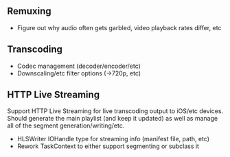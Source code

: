 ## Remuxing

* Figure out why audio often gets garbled, video playback rates differ, etc

## Transcoding

* Codec management (decoder/encoder/etc)
* Downscaling/etc filter options (->720p, etc)

## HTTP Live Streaming

Support HTTP Live Streaming for live transcoding output to iOS/etc devices.
Should generate the main playlist (and keep it updated) as well as manage all
of the segment generation/writing/etc.

* HLSWriter IOHandle type for streaming info (manifest file, path, etc)
* Rework TaskContext to either support segmenting or subclass it

